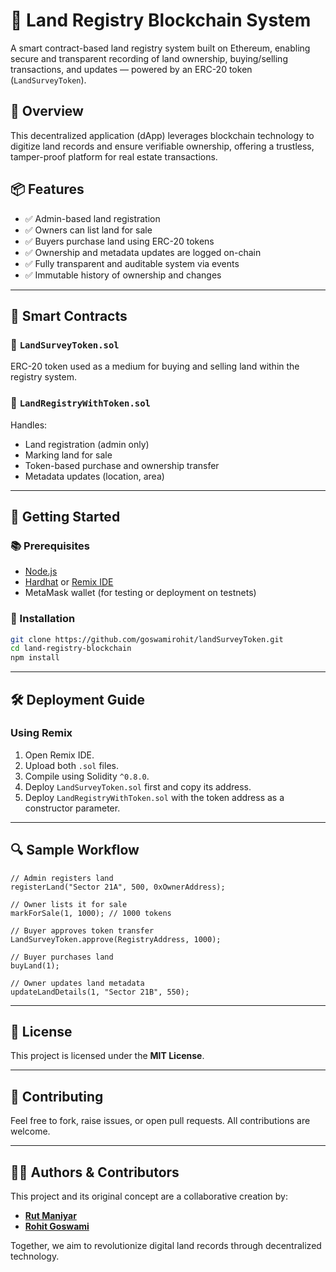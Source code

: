 
# 🏡 Land Registry Blockchain System

A smart contract-based land registry system built on Ethereum, enabling secure and transparent recording of land ownership, buying/selling transactions, and updates — powered by an ERC-20 token (`LandSurveyToken`).

## 🔗 Overview

This decentralized application (dApp) leverages blockchain technology to digitize land records and ensure verifiable ownership, offering a trustless, tamper-proof platform for real estate transactions.

## 📦 Features

- ✅ Admin-based land registration
- ✅ Owners can list land for sale
- ✅ Buyers purchase land using ERC-20 tokens
- ✅ Ownership and metadata updates are logged on-chain
- ✅ Fully transparent and auditable system via events
- ✅ Immutable history of ownership and changes

---

## 🔧 Smart Contracts

### 🔹 `LandSurveyToken.sol`
ERC-20 token used as a medium for buying and selling land within the registry system.

### 🔹 `LandRegistryWithToken.sol`
Handles:
- Land registration (admin only)
- Marking land for sale
- Token-based purchase and ownership transfer
- Metadata updates (location, area)

---

## 🚀 Getting Started

### 📚 Prerequisites
- [Node.js](https://nodejs.org/)
- [Hardhat](https://hardhat.org/) or [Remix IDE](https://remix.ethereum.org/)
- MetaMask wallet (for testing or deployment on testnets)

### 📁 Installation

```bash
git clone https://github.com/goswamirohit/landSurveyToken.git
cd land-registry-blockchain
npm install
```

---

## 🛠 Deployment Guide

### Using Remix

1. Open Remix IDE.
2. Upload both `.sol` files.
3. Compile using Solidity `^0.8.0`.
4. Deploy `LandSurveyToken.sol` first and copy its address.
5. Deploy `LandRegistryWithToken.sol` with the token address as a constructor parameter.

---

## 🔍 Sample Workflow

```solidity
// Admin registers land
registerLand("Sector 21A", 500, 0xOwnerAddress);

// Owner lists it for sale
markForSale(1, 1000); // 1000 tokens

// Buyer approves token transfer
LandSurveyToken.approve(RegistryAddress, 1000);

// Buyer purchases land
buyLand(1);

// Owner updates land metadata
updateLandDetails(1, "Sector 21B", 550);
```

---

## 📑 License

This project is licensed under the **MIT License**.

---

## 🤝 Contributing

Feel free to fork, raise issues, or open pull requests. All contributions are welcome.

---

## 👨‍💻 Authors & Contributors

This project and its original concept are a collaborative creation by:

- [**Rut Maniyar**](https://github.com/Rutmaniyar)
- [**Rohit Goswami**](https://github.com/goswamirohit)

Together, we aim to revolutionize digital land records through decentralized technology.
